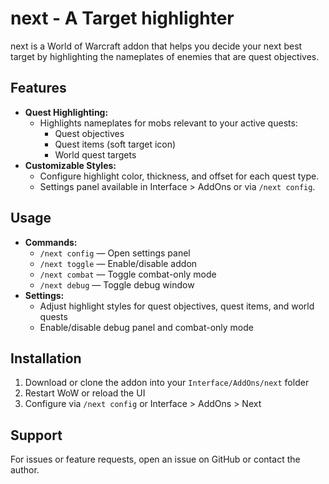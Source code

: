 # next - A Target highlighter

next is a World of Warcraft addon that helps you decide your next best target by highlighting the nameplates of enemies that are quest objectives.

## Features

- **Quest Highlighting:**
  - Highlights nameplates for mobs relevant to your active quests:
    - Quest objectives
    - Quest items (soft target icon)
    - World quest targets
- **Customizable Styles:**
  - Configure highlight color, thickness, and offset for each quest type.
  - Settings panel available in Interface > AddOns or via `/next config`.

## Usage

- **Commands:**
  - `/next config` — Open settings panel
  - `/next toggle` — Enable/disable addon
  - `/next combat` — Toggle combat-only mode
  - `/next debug` — Toggle debug window
- **Settings:**
  - Adjust highlight styles for quest objectives, quest items, and world quests
  - Enable/disable debug panel and combat-only mode

## Installation

1. Download or clone the addon into your `Interface/AddOns/next` folder
2. Restart WoW or reload the UI
3. Configure via `/next config` or Interface > AddOns > Next

## Support

For issues or feature requests, open an issue on GitHub or contact the author.
